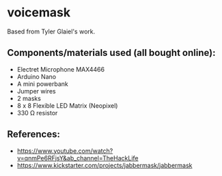 # voicemask #
Based from Tyler Glaiel's work.


## Components/materials used (all bought online): ##
*	Electret Microphone MAX4466
* Arduino Nano
* A mini powerbank
* Jumper wires
* 2 masks
* 8 x 8 Flexible LED Matrix (Neopixel)
* 330 Ω resistor

## References: ##
* https://www.youtube.com/watch?v=qnmPe6RFjsY&ab_channel=TheHackLife
* https://www.kickstarter.com/projects/jabbermask/jabbermask
